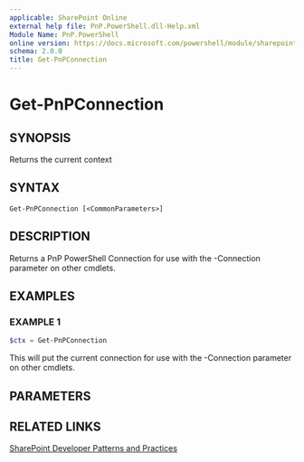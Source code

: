 ```yaml
---
applicable: SharePoint Online
external help file: PnP.PowerShell.dll-Help.xml
Module Name: PnP.PowerShell
online version: https://docs.microsoft.com/powershell/module/sharepoint-pnp/get-pnpconnection
schema: 2.0.0
title: Get-PnPConnection
---
```


# Get-PnPConnection

## SYNOPSIS
Returns the current context

## SYNTAX

```
Get-PnPConnection [<CommonParameters>]
```

## DESCRIPTION
Returns a PnP PowerShell Connection for use with the -Connection parameter on other cmdlets.

## EXAMPLES

### EXAMPLE 1
```powershell
$ctx = Get-PnPConnection
```

This will put the current connection for use with the -Connection parameter on other cmdlets.

## PARAMETERS

## RELATED LINKS

[SharePoint Developer Patterns and Practices](https://aka.ms/sppnp)